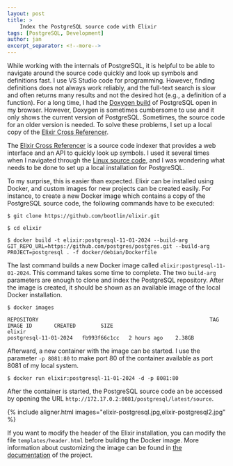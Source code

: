 ```yaml
---
layout: post
title: >
    Index the PostgreSQL source code with Elixir
tags: [PostgreSQL, Development]
author: jan
excerpt_separator: <!--more-->
---
```


While working with the internals of PostgreSQL, it is helpful to be able to navigate around the source code quickly and look up symbols and definitions fast. I use VS Studio code for programming. However, finding definitions does not always work reliably, and the full-text search is slow and often returns many results and not the desired hot (e.g., a definition of a function). For a long time, I had the [Doxygen build](https://doxygen.postgresql.org/) of PostgreSQL open in my browser. However, Doxygen is sometimes cumbersome to use and it only shows the current version of PostgreSQL. Sometimes, the source code for an older version is needed. To solve these problems, I set up a local copy of the [Elixir Cross Referencer](https://github.com/bootlin/elixir). 

<!--more-->

The [Elixir Cross Referencer](https://github.com/bootlin/elixir) is a source code indexer that provides a web interface and an API to quickly look up symbols. I used it several times when I navigated through the [Linux source code](https://elixir.bootlin.com/linux/latest/source), and I was wondering what needs to be done to set up a local installation for PostgreSQL.

To my surprise, this is easier than expected. Elixir can be installed using Docker, and custom images for new projects can be created easily. For instance, to create a new Docker image which contains a copy of the PostgreSQL source code, the following commands have to be executed:

```
$ git clone https://github.com/bootlin/elixir.git

$ cd elixir

$ docker build -t elixir:postgresql-11-01-2024 --build-arg GIT_REPO_URL=https://github.com/postgres/postgres.git --build-arg PROJECT=postgresql . -f docker/debian/Dockerfile
```

The last command builds a new Docker image called `elixir:postgresql-11-01-2024`. This command takes some time to complete. The two `build-arg` parameters are enough to clone and index the PostgreSQL repository. After the image is created, it should be shown as an available image of the local Docker installation.

```
$ docker images

REPOSITORY                                                       TAG                     IMAGE ID       CREATED        SIZE
elixir                                                           postgresql-11-01-2024   fb993f66c1cc   2 hours ago    2.38GB
```

Afterward, a new container with the image can be started. I use the parameter `-p 8081:80` to make port 80 of the container available as port 8081 of my local system.

```
$ docker run elixir:postgresql-11-01-2024 -d -p 8081:80
```

After the container is started, the PostgreSQL source code an be accessed by opening the URL `http://172.17.0.2:8081/postgresql/latest/source`. 

{% include aligner.html images="elixir-postgresql.jpg,elixir-postgresql2.jpg" %}

If you want to modify the header of the Elixir installation, you can modify the file `templates/header.html` before building the Docker image. More information about customizing the image can be found in [the documentation](https://github.com/bootlin/elixir#building-docker-images) of the project.

